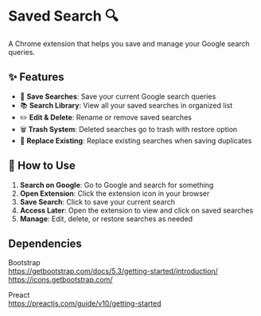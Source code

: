 # Saved Search 🔍

A Chrome extension that helps you save and manage your Google search queries.

## ✨ Features

- 🎯 **Save Searches**: Save your current Google search queries
- 📚 **Search Library**: View all your saved searches in organized list
- ✏️ **Edit & Delete**: Rename or remove saved searches
- 🗑️ **Trash System**: Deleted searches go to trash with restore option
- 🔄 **Replace Existing**: Replace existing searches when saving duplicates

## 🚀 How to Use

1. **Search on Google**: Go to Google and search for something
2. **Open Extension**: Click the extension icon in your browser
3. **Save Search**: Click to save your current search
4. **Access Later**: Open the extension to view and click on saved searches
5. **Manage**: Edit, delete, or restore searches as needed

## Dependencies

Bootstrap  
https://getbootstrap.com/docs/5.3/getting-started/introduction/  
https://icons.getbootstrap.com/  

Preact  
https://preactjs.com/guide/v10/getting-started

